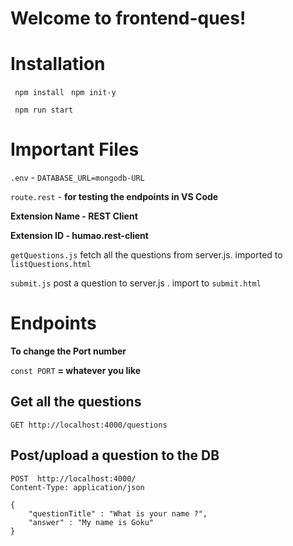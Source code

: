 # Welcome to frontend-ques!

# Installation

` npm install`
` npm init-y`

` npm run start`

# Important Files

`.env` - `DATABASE_URL=mongodb-URL`

`route.rest` - **for testing the endpoints in VS Code**

**Extension Name - REST Client**

**Extension ID - humao.rest-client**

`getQuestions.js`
fetch all the questions from server.js. imported to `listQuestions.html`

`submit.js`
post a question to server.js . import to `submit.html`

# Endpoints

**To change the Port number**

`const PORT` **= whatever you like**

## Get all the questions

`GET http://localhost:4000/questions`

## Post/upload a question to the DB

```
POST  http://localhost:4000/
Content-Type: application/json

{
    "questionTitle" : "What is your name ?",
    "answer" : "My name is Goku"
}
```
